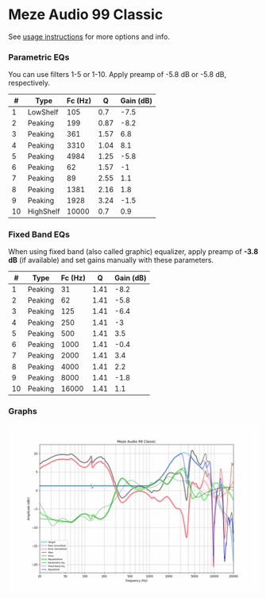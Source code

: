# Meze Audio 99 Classic
See [usage instructions](https://github.com/jaakkopasanen/AutoEq#usage) for more options and info.

### Parametric EQs
You can use filters 1-5 or 1-10. Apply preamp of -5.8 dB or -5.8 dB, respectively.

|   # | Type      |   Fc (Hz) |    Q |   Gain (dB) |
|-----|-----------|-----------|------|-------------|
|   1 | LowShelf  |       105 | 0.7  |        -7.5 |
|   2 | Peaking   |       199 | 0.87 |        -8.2 |
|   3 | Peaking   |       361 | 1.57 |         6.8 |
|   4 | Peaking   |      3310 | 1.04 |         8.1 |
|   5 | Peaking   |      4984 | 1.25 |        -5.8 |
|   6 | Peaking   |        62 | 1.57 |        -1   |
|   7 | Peaking   |        89 | 2.55 |         1.1 |
|   8 | Peaking   |      1381 | 2.16 |         1.8 |
|   9 | Peaking   |      1928 | 3.24 |        -1.5 |
|  10 | HighShelf |     10000 | 0.7  |         0.9 |

### Fixed Band EQs
When using fixed band (also called graphic) equalizer, apply preamp of **-3.8 dB** (if available) and set gains manually with these parameters.

|   # | Type    |   Fc (Hz) |    Q |   Gain (dB) |
|-----|---------|-----------|------|-------------|
|   1 | Peaking |        31 | 1.41 |        -8.2 |
|   2 | Peaking |        62 | 1.41 |        -5.8 |
|   3 | Peaking |       125 | 1.41 |        -6.4 |
|   4 | Peaking |       250 | 1.41 |        -3   |
|   5 | Peaking |       500 | 1.41 |         3.5 |
|   6 | Peaking |      1000 | 1.41 |        -0.4 |
|   7 | Peaking |      2000 | 1.41 |         3.4 |
|   8 | Peaking |      4000 | 1.41 |         2.2 |
|   9 | Peaking |      8000 | 1.41 |        -1.8 |
|  10 | Peaking |     16000 | 1.41 |         1.1 |

### Graphs
![](./Meze%20Audio%2099%20Classic.png)
